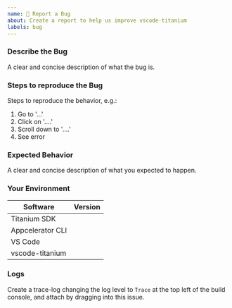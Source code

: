 ```yaml
---
name: 🐛 Report a Bug
about: Create a report to help us improve vscode-titanium
labels: bug
---
```


### Describe the Bug
A clear and concise description of what the bug is.

### Steps to reproduce the Bug
Steps to reproduce the behavior, e.g.:
1. Go to '...'
2. Click on '....'
3. Scroll down to '....'
4. See error

### Expected Behavior
A clear and concise description of what you expected to happen.

### Your Environment
| Software | Version |
| ---------------- | ---------- |
| Titanium SDK | |
| Appcelerator CLI | |
| VS Code | |
| vscode-titanium | |

### Logs
Create a trace-log changing the log level to `Trace` at the top left of the build console, and attach by dragging into this issue.
